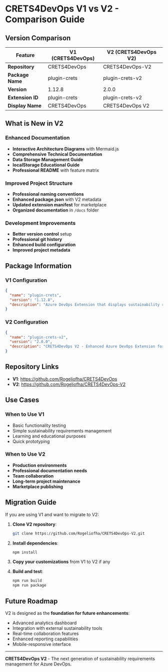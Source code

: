 #  CRETS4DevOps V1 vs V2 - Comparison Guide

##  Version Comparison

| Feature | V1 (CRETS4DevOps) | V2 (CRETS4DevOps V2) |
|---------|-------------------|---------------------|
| **Repository** | CRETS4DevOps | CRETS4DevOps-V2 |
| **Package Name** | plugin-crets | plugin-crets-v2 |
| **Version** | 1.12.8 | 2.0.0 |
| **Extension ID** | plugin-crets | plugin-crets-v2 |
| **Display Name** | CRETS4DevOps | CRETS4DevOps V2 |

##  What is New in V2

###  Enhanced Documentation
-  **Interactive Architecture Diagrams** with Mermaid.js
-  **Comprehensive Technical Documentation**
-  **Data Storage Management Guide**
-  **localStorage Educational Guide**
-  **Professional README** with feature matrix

###  Improved Project Structure
-  **Professional naming conventions**
-  **Enhanced package.json** with V2 metadata
-  **Updated extension manifest** for marketplace
-  **Organized documentation** in `/docs` folder

###  Development Improvements
-  **Better version control** setup
-  **Professional git history**
-  **Enhanced build configuration**
-  **Improved project metadata**

##  Package Information

### V1 Configuration
```json
{
  "name": "plugin-crets",
  "version": "1.12.8",
  "description": "Azure DevOps Extension that displays sustainability requirements in a work item tab"
}
```

### V2 Configuration  
```json
{
  "name": "plugin-crets-v2", 
  "version": "2.0.0",
  "description": "CRETS4DevOps V2 - Enhanced Azure DevOps Extension for sustainability requirements management"
}
```

##  Repository Links

- **V1**: https://github.com/Rogeliofha/CRETS4DevOps
- **V2**: https://github.com/Rogeliofha/CRETS4DevOps-V2

##  Use Cases

### When to Use V1
- Basic functionality testing
- Simple sustainability requirements management
- Learning and educational purposes
- Quick prototyping

### When to Use V2
-  **Production environments**
-  **Professional documentation needs**
-  **Team collaboration**
-  **Long-term project maintenance**
-  **Marketplace publishing**

##  Migration Guide

If you are using V1 and want to migrate to V2:

1. **Clone V2 repository**:
   ```bash
   git clone https://github.com/Rogeliofha/CRETS4DevOps-V2.git
   ```

2. **Install dependencies**:
   ```bash
   npm install
   ```

3. **Copy your customizations** from V1 to V2 if any

4. **Build and test**:
   ```bash
   npm run build
   npm run package
   ```

##  Future Roadmap

V2 is designed as the **foundation for future enhancements**:
- Advanced analytics dashboard
- Integration with external sustainability tools
- Real-time collaboration features
- Enhanced reporting capabilities
- Mobile-responsive interface

---

**CRETS4DevOps V2** - The next generation of sustainability requirements management for Azure DevOps.

